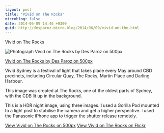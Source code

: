 ```yaml
---
layout: post
title: "Vivid on The Rocks"
microblog: false
date: 2014-06-09 14:46 +0300
guid: http://desparoz.micro.blog/2014/06/09/vivid-on-the.html
---
```

<p>Vivid on The Rocks</p>

<div class="pixels-photo">
  <p><img src="http://ppcdn.500px.org/73139675/b0772302d1dc1e446c47fb3512dede01afb8e2d6/4.jpg" alt="Photograph Vivid on The Rocks by Des Paroz on 500px"></p>
  <a href="http://500px.com/photo/73139675/vivid-on-the-rocks-by-des-paroz">Vivid on The Rocks by Des Paroz on 500px</a>
</div>

<script type="text/javascript" src="//500px.com/embed.js"></script>

<p>Vivid Sydney is a festival of light that takes place every May around CBD precincts, including Circular Quay, The Rocks, Martin Place and Darling Harbour.</p>

<p>This image was created at The Rocks, one of the oldest parts of Sydney, with the CDB lit up in the background.</p>

<p>This is a HDR night image, using three images. I used a Gorilla Pod mounted to a light post to stabilise the camera and get a higher perspective. I used the Panasonic iPhone app to trigger the shutter release remotely.</p>

<p><a href="http://500px.com/photo/73139675/vivid-on-the-rocks-by-des-paroz">View Vivid on The Rocks on 500px</a>
<a href="https://flic.kr/p/nUK6t1">View Vivid on The Rocks on Flickr</a></p>
